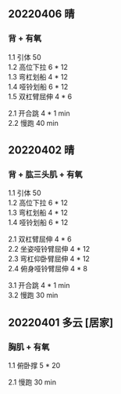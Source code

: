 ## 20220406  晴

### 背 + 有氧  
1.1 引体 50    
1.2 高位下拉 6 * 12  
1.3 弯杠划船 4 * 12      
1.4 哑铃划船 6 * 12    
1.5 双杠臂屈伸 4 * 6  
 
2.1 开合跳 4 * 1 min  
2.2 慢跑 40 min    



## 20220402  晴

### 背 + 肱三头肌 + 有氧  
1.1 引体 50    
1.2 高位下拉 6 * 12  
1.3 弯杠划船 4 * 12      
1.4 哑铃划船 6 * 12    

2.1 双杠臂屈伸 4 * 6  
2.2 坐姿哑铃臂屈伸 4 * 12  
2.3 弯杠仰卧臂屈伸 4 * 12  
2.4 俯身哑铃臂屈伸 4 * 8  

3.1 开合跳 4 * 1 min   
3.2 慢跑 30 min  



## 20220401  多云 [居家]

### 胸肌 + 有氧   
1.1 俯卧撑 5 * 20  
   
2.1 慢跑 30 min    
